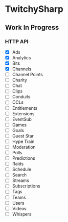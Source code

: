 # TwitchySharp

## Work In Progress

### HTTP API
- [X] Ads
- [X] Analytics
- [X] Bits
- [X] Channels
- [ ] Channel Points
- [ ] Charity
- [ ] Chat
- [ ] Clips
- [ ] Conduits
- [ ] CCLs
- [ ] Entitlements
- [ ] Extensions
- [ ] EventSub
- [ ] Games
- [ ] Goals
- [ ] Guest Star
- [ ] Hype Train
- [ ] Moderation
- [ ] Polls
- [ ] Predictions
- [ ] Raids
- [ ] Schedule
- [ ] Search
- [ ] Streams
- [ ] Subscriptions
- [ ] Tags
- [ ] Teams
- [ ] Users
- [ ] Videos
- [ ] Whispers
